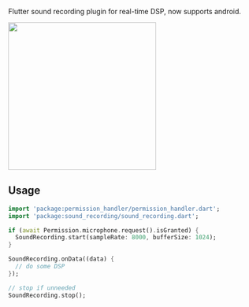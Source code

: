 Flutter sound recording plugin for real-time DSP, now supports android.

<img src=https://user-images.githubusercontent.com/1709072/198511525-31c77f2b-09dd-4a95-a5ae-81b8ecb16447.png width=300 >

## Usage

```dart
import 'package:permission_handler/permission_handler.dart';
import 'package:sound_recording/sound_recording.dart';

if (await Permission.microphone.request().isGranted) {
  SoundRecording.start(sampleRate: 8000, bufferSize: 1024);
}

SoundRecording.onData((data) {
  // do some DSP
});

// stop if unneeded
SoundRecording.stop();
```
